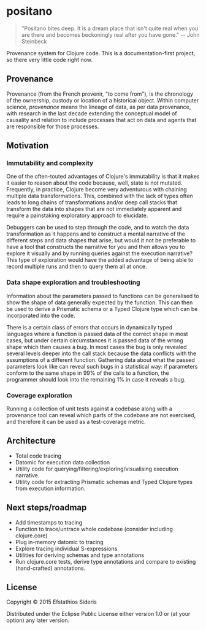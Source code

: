 # positano

> "Positano bites deep. It is a dream place that isn't quite real when
> you are there and becomes beckoningly real after you have gone." --
> John Steinbeck

Provenance system for Clojure code. This is a documentation-first
project, so there very little code right now.

## Provenance

Provenance (from the French provenir, "to come from"), is the
chronology of the ownership, custody or location of a historical
object. Within computer science, *provenance* means the lineage of
data, as per data provenance, with research in the last decade
extending the conceptual model of causality and relation to include
processes that act on data and agents that are responsible for those
processes.

## Motivation

### Immutability and complexity

One of the often-touted advantages of Clojure's immutability is that
it makes it easier to reason about the code because, well, state is
not mutated. Frequently, in practice, Clojure become very adventurous
with chaining multiple data transformations. This, combined with the
lack of types often leads to long chains of transformations and/or
deep call stacks that transform the data into shapes that are not
immediately apparent and require a painstaking exploratory approach to
elucidate.

Debuggers can be used to step through the code, and to watch the data
transformation as it happens and to construct a mental narrative of
the different steps and data shapes that arise, but would it not be
preferable to have a tool that constructs the narrative for you and
then allows you to explore it visually and by running queries against
the execution narrative? This type of exploration would have the
added advantage of being able to record multiple runs and then to
query them all at once.

### Data shape exploration and troubleshooting

Information about the parameters passed to functions can be
generalised to show the shape of data generally expected by the
function. This can then be used to derive a Prismatic schema or a
Typed Clojure type which can be incorporated into the code.

There is a certain class of errors that occurs in dynamically typed
languages where a function is passed data of the correct shape in most
cases, but under certain circumstances it is passed data of the wrong
shape which then causes a bug. In most cases the bug is only revealed
several levels deeper into the call stack because the data conflicts
with the assumptions of a different function. Gathering data about
what the passed parameters look like can reveal such bugs in a
statistical way: if parameters conform to the same shape in 99% of the
calls to a function, the programmer should look into the remaining 1%
in case it reveals a bug.

### Coverage exploration

Running a collection of unit tests against a codebase along with a
provenance tool can reveal which parts of the codebase are not
exercised, and therefore it can be used as a test-coverage metric.

## Architecture

* Total code tracing
* Datomic for execution data collection
* Utility code for querying/filtering/exploring/visualising execution
  narrative.
* Utility code for extracting Prismatic schemas and Typed Clojure
  types from execution information.

## Next steps/roadmap

* Add timestamps to tracing
* Function to trace/untrace whole codebase (consider including clojure.core)
* Plug in-memory datomic to tracing
* Explore tracing individual S-expressions
* Utilities for deriving schemas and type annotations
* Run clojure.core tests, derive type annotations and compare to
  existing (hand-crafted) annotations.

## License

Copyright © 2015 Efstathios Sideris

Distributed under the Eclipse Public License either version 1.0 or (at
your option) any later version.
